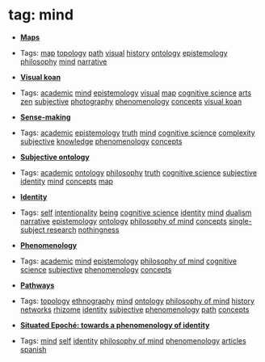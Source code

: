 
# tag: mind

 * **[Maps](../content/notebook/maps.md)**

  * Tags:  <a class="tag" href="#!tags/map.md">map</a>  <a class="tag" href="#!tags/topology.md">topology</a>  <a class="tag" href="#!tags/path.md">path</a>  <a class="tag" href="#!tags/visual.md">visual</a>  <a class="tag" href="#!tags/history.md">history</a>  <a class="tag" href="#!tags/ontology.md">ontology</a>  <a class="tag" href="#!tags/epistemology.md">epistemology</a>  <a class="tag" href="#!tags/philosophy.md">philosophy</a>  <a class="tag" href="#!tags/mind.md">mind</a>  <a class="tag" href="#!tags/narrative.md">narrative</a>
 * **[Visual koan](../content/concepts/visual_koan.md)**

  * Tags:  <a class="tag" href="#!tags/academic.md">academic</a>  <a class="tag" href="#!tags/mind.md">mind</a>  <a class="tag" href="#!tags/epistemology.md">epistemology</a>  <a class="tag" href="#!tags/visual.md">visual</a>  <a class="tag" href="#!tags/map.md">map</a>  <a class="tag" href="#!tags/cognitive science.md">cognitive science</a>  <a class="tag" href="#!tags/arts.md">arts</a>  <a class="tag" href="#!tags/zen.md">zen</a>  <a class="tag" href="#!tags/subjective.md">subjective</a>  <a class="tag" href="#!tags/photography.md">photography</a>  <a class="tag" href="#!tags/phenomenology.md">phenomenology</a>  <a class="tag" href="#!tags/concepts.md">concepts</a>  <a class="tag" href="#!tags/visual koan.md">visual koan</a>
 * **[Sense-making](../content/concepts/sense-making.md)**

  * Tags:  <a class="tag" href="#!tags/academic.md">academic</a>  <a class="tag" href="#!tags/epistemology.md">epistemology</a>  <a class="tag" href="#!tags/truth.md">truth</a>  <a class="tag" href="#!tags/mind.md">mind</a>  <a class="tag" href="#!tags/cognitive science.md">cognitive science</a>  <a class="tag" href="#!tags/complexity.md">complexity</a>  <a class="tag" href="#!tags/subjective.md">subjective</a>  <a class="tag" href="#!tags/knowledge.md">knowledge</a>  <a class="tag" href="#!tags/phenomenology.md">phenomenology</a>  <a class="tag" href="#!tags/concepts.md">concepts</a>
 * **[Subjective ontology](../content/concepts/subjective_ontology.md)**

  * Tags:  <a class="tag" href="#!tags/academic.md">academic</a>  <a class="tag" href="#!tags/ontology.md">ontology</a>  <a class="tag" href="#!tags/philosophy.md">philosophy</a>  <a class="tag" href="#!tags/truth.md">truth</a>  <a class="tag" href="#!tags/cognitive science.md">cognitive science</a>  <a class="tag" href="#!tags/subjective.md">subjective</a>  <a class="tag" href="#!tags/identity.md">identity</a>  <a class="tag" href="#!tags/mind.md">mind</a>  <a class="tag" href="#!tags/concepts.md">concepts</a>  <a class="tag" href="#!tags/map.md">map</a>
 * **[Identity](../content/concepts/identity.md)**

  * Tags:  <a class="tag" href="#!tags/self.md">self</a>  <a class="tag" href="#!tags/intentionality.md">intentionality</a>  <a class="tag" href="#!tags/being.md">being</a>  <a class="tag" href="#!tags/cognitive science.md">cognitive science</a>  <a class="tag" href="#!tags/identity.md">identity</a>  <a class="tag" href="#!tags/mind.md">mind</a>  <a class="tag" href="#!tags/dualism.md">dualism</a>  <a class="tag" href="#!tags/narrative.md">narrative</a>  <a class="tag" href="#!tags/epistemology.md">epistemology</a>  <a class="tag" href="#!tags/ontology.md">ontology</a>  <a class="tag" href="#!tags/philosophy of mind.md">philosophy of mind</a>  <a class="tag" href="#!tags/concepts.md">concepts</a>  <a class="tag" href="#!tags/single-subject research.md">single-subject research</a>  <a class="tag" href="#!tags/nothingness.md">nothingness</a>
 * **[Phenomenology](../content/concepts/phenomenology.md)**

  * Tags:  <a class="tag" href="#!tags/academic.md">academic</a>  <a class="tag" href="#!tags/mind.md">mind</a>  <a class="tag" href="#!tags/epistemology.md">epistemology</a>  <a class="tag" href="#!tags/philosophy of mind.md">philosophy of mind</a>  <a class="tag" href="#!tags/cognitive science.md">cognitive science</a>  <a class="tag" href="#!tags/subjective.md">subjective</a>  <a class="tag" href="#!tags/phenomenology.md">phenomenology</a>  <a class="tag" href="#!tags/concepts.md">concepts</a>
 * **[Pathways](../content/concepts/pathways.md)**

  * Tags:  <a class="tag" href="#!tags/topology.md">topology</a>  <a class="tag" href="#!tags/ethnography.md">ethnography</a>  <a class="tag" href="#!tags/mind.md">mind</a>  <a class="tag" href="#!tags/ontology.md">ontology</a>  <a class="tag" href="#!tags/philosophy of mind.md">philosophy of mind</a>  <a class="tag" href="#!tags/history.md">history</a>  <a class="tag" href="#!tags/networks.md">networks</a>  <a class="tag" href="#!tags/rhizome.md">rhizome</a>  <a class="tag" href="#!tags/identity.md">identity</a>  <a class="tag" href="#!tags/subjective.md">subjective</a>  <a class="tag" href="#!tags/phenomenology.md">phenomenology</a>  <a class="tag" href="#!tags/path.md">path</a>  <a class="tag" href="#!tags/concepts.md">concepts</a>
 * **[Situated Epoché: towards a phenomenology of identity](../content/articles/situated.md)**

  * Tags:  <a class="tag" href="#!tags/mind.md">mind</a>  <a class="tag" href="#!tags/self.md">self</a>  <a class="tag" href="#!tags/identity.md">identity</a>  <a class="tag" href="#!tags/philosophy of mind.md">philosophy of mind</a>  <a class="tag" href="#!tags/phenomenology.md">phenomenology</a>  <a class="tag" href="#!tags/articles.md">articles</a>  <a class="tag" href="#!tags/spanish.md">spanish</a>